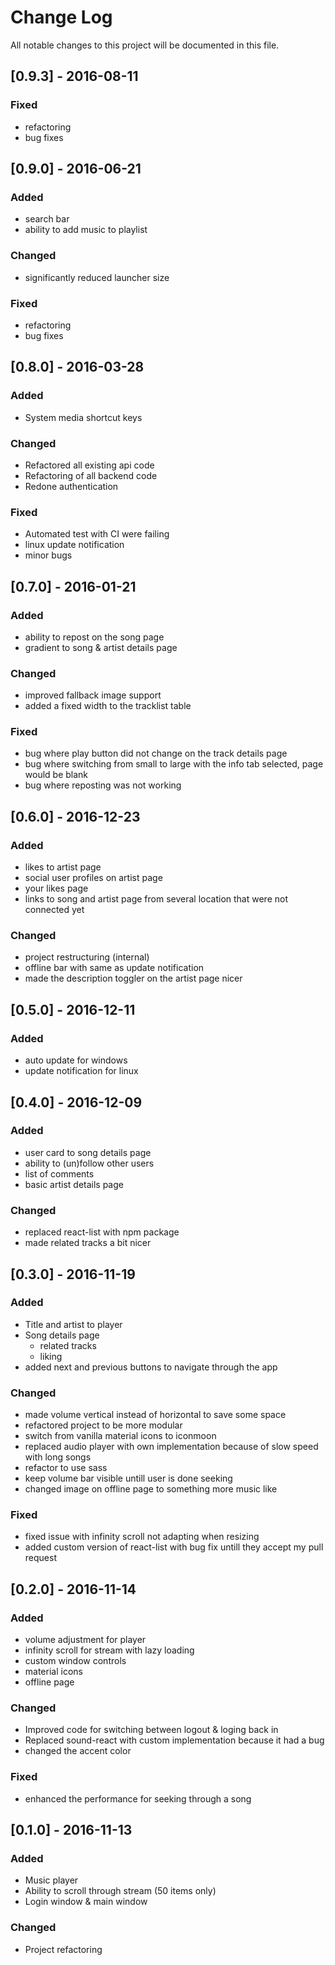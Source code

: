# Change Log
All notable changes to this project will be documented in this file.

## [0.9.3] - 2016-08-11
### Fixed
- refactoring
- bug fixes

## [0.9.0] - 2016-06-21
### Added
- search bar
- ability to add music to playlist

### Changed
- significantly reduced launcher size

### Fixed
- refactoring
- bug fixes

## [0.8.0] - 2016-03-28
### Added
- System media shortcut keys

### Changed
- Refactored all existing api code
- Refactoring of all backend code
- Redone authentication

### Fixed
- Automated test with CI were failing
- linux update notification
- minor bugs

## [0.7.0] - 2016-01-21
### Added 
- ability to repost on the song page
- gradient to song & artist details page

### Changed
- improved fallback image support
- added a fixed width to the tracklist table

### Fixed
- bug where play button did not change on the track details page
- bug where switching from small to large with the info tab selected, page would be blank
- bug where reposting was not working

## [0.6.0] - 2016-12-23
### Added 
- likes to artist page
- social user profiles on artist page
- your likes page
- links to song and artist page from several location that were not connected yet

### Changed
- project restructuring (internal)
- offline bar with same as update notification
- made the description toggler on the artist page nicer

## [0.5.0] - 2016-12-11
### Added 
- auto update for windows
- update notification for linux

## [0.4.0] - 2016-12-09
### Added 
- user card to song details page
- ability to (un)follow other users
- list of comments
- basic artist details page

### Changed
- replaced react-list with npm package
- made related tracks a bit nicer

## [0.3.0] - 2016-11-19
### Added
- Title and artist to player
- Song details page
	- related tracks
	- liking
- added next and previous buttons to navigate through the app

### Changed
- made volume vertical instead of horizontal to save some space
- refactored project to be more modular
- switch from vanilla material icons to iconmoon
- replaced audio player with own implementation because of slow speed with long songs
- refactor to use sass
- keep volume bar visible untill user is done seeking
- changed image on offline page to something more music like

### Fixed
- fixed issue with infinity scroll not adapting when resizing
- added custom version of react-list with bug fix untill they accept my pull request

## [0.2.0] - 2016-11-14
### Added
- volume adjustment for player
- infinity scroll for stream with lazy loading
- custom window controls
- material icons
- offline page

### Changed
- Improved code for switching between logout & loging back in
- Replaced sound-react with custom implementation because it had a bug
- changed the accent color

### Fixed
- enhanced the performance for seeking through a song

## [0.1.0] - 2016-11-13
### Added
- Music player
- Ability to scroll through stream (50 items only)
- Login window & main window

### Changed
- Project refactoring
